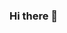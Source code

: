 ### Hi there 👋

<!--
**1109-Gostomski-William/1109-Gostomski-William** is a ✨ _special_ ✨ repository because its `README.md` (this file) appears on your GitHub profile.

Here are some ideas to get you started:

- 🔭 I’m currently working on my CS degree
- 🌱 I’m currently learning CS 202
- 👯 I’m looking to collaborate on my CS parnter
- 🤔 I’m looking for help with my coding
- 💬 Ask me about star wars
- 📫 How to reach me: email
- 😄 Pronouns: he/him
- ⚡ Fun fact: I love to just spend time listening to different types of music
-->
